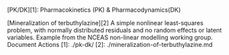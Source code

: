 [PK/DK][1]:
Pharmacokinetics (PK) & Pharmacodynamics(DK)

[Mineralization of terbuthylazine][2]
A simple nonlinear least-squares problem, with normally distributed residuals and no random effects or latent variables. Example from the NCEAS non-linear modelling working group.
Document Actions
[1]: ./pk-dk/
[2]: ./mineralization-of-terbuthylazine.md
